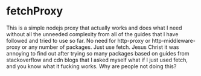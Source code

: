 # fetchProxy

This is a simple nodejs proxy that actually works and does what I need without all the unneeded complexity from all of the guides that I have followed and tried to use so far. No need for http-proxy or http-middleware-proxy or any number of packages. Just use fetch. Jesus Christ it was annoying to find out after trying so many packages based on guides from stackoverflow and cdn blogs that I asked myself what if I just used fetch, and you know what it fucking works. Why are people not doing this?